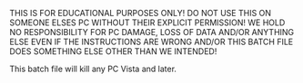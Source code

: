 THIS IS FOR EDUCATIONAL PURPOSES ONLY! DO NOT USE THIS ON SOMEONE ELSES PC WITHOUT THEIR EXPLICIT PERMISSION! WE HOLD NO RESPONSIBILITY FOR PC DAMAGE, LOSS OF DATA AND/OR ANYTHING ELSE EVEN IF THE INSTRUCTIONS ARE WRONG AND/OR THIS BATCH FILE DOES SOMETHING ELSE OTHER THAN WE INTENDED!  

This batch file will kill any PC Vista and later.
